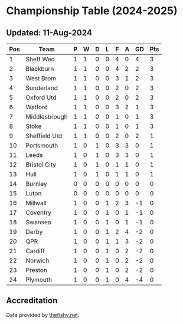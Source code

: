# Championship Table (2024-2025)
## Updated: 11-Aug-2024

| Pos | Team | P | W | D | L | F | A | GD | Pts |
| --- | --- | --- | --- | --- | --- | --- | --- | --- | --- |
| 1 | Sheff Wed | 1 | 1 | 0 | 0 | 4 | 0 | 4 | 3 |
| 2 | Blackburn | 1 | 1 | 0 | 0 | 4 | 2 | 2 | 3 |
| 3 | West Brom | 1 | 1 | 0 | 0 | 3 | 1 | 2 | 3 |
| 4 | Sunderland | 1 | 1 | 0 | 0 | 2 | 0 | 2 | 3 |
| 5 | Oxford Utd | 1 | 1 | 0 | 0 | 2 | 0 | 2 | 3 |
| 6 | Watford | 1 | 1 | 0 | 0 | 3 | 2 | 1 | 3 |
| 7 | Middlesbrough | 1 | 1 | 0 | 0 | 1 | 0 | 1 | 3 |
| 8 | Stoke | 1 | 1 | 0 | 0 | 1 | 0 | 1 | 3 |
| 9 | Sheffield Utd | 1 | 1 | 0 | 0 | 2 | 0 | 2 | 1 |
| 10 | Portsmouth | 1 | 0 | 1 | 0 | 3 | 3 | 0 | 1 |
| 11 | Leeds | 1 | 0 | 1 | 0 | 3 | 3 | 0 | 1 |
| 12 | Bristol City | 1 | 0 | 1 | 0 | 1 | 1 | 0 | 1 |
| 13 | Hull | 1 | 0 | 1 | 0 | 1 | 1 | 0 | 1 |
| 14 | Burnley | 0 | 0 | 0 | 0 | 0 | 0 | 0 | 0 |
| 15 | Luton | 0 | 0 | 0 | 0 | 0 | 0 | 0 | 0 |
| 16 | Millwall | 1 | 0 | 0 | 1 | 2 | 3 | -1 | 0 |
| 17 | Coventry | 1 | 0 | 0 | 1 | 0 | 1 | -1 | 0 |
| 18 | Swansea | 1 | 0 | 0 | 1 | 0 | 1 | -1 | 0 |
| 19 | Derby | 1 | 0 | 0 | 1 | 2 | 4 | -2 | 0 |
| 20 | QPR | 1 | 0 | 0 | 1 | 1 | 3 | -2 | 0 |
| 21 | Cardiff | 1 | 0 | 0 | 1 | 0 | 2 | -2 | 0 |
| 22 | Norwich | 1 | 0 | 0 | 1 | 0 | 2 | -2 | 0 |
| 23 | Preston | 1 | 0 | 0 | 1 | 0 | 2 | -2 | 0 |
| 24 | Plymouth | 1 | 0 | 0 | 1 | 0 | 4 | -4 | 0 |

## Accreditation 

Data provided by [thefishy.net](https://www.thefishy.net/).